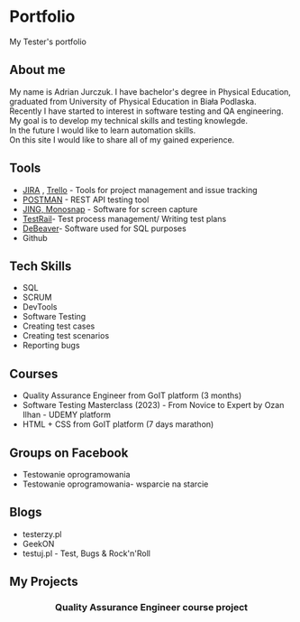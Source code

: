 # Portfolio
My Tester's portfolio
<h2> About me</h2>
<p> My name is Adrian Jurczuk. I have bachelor's degree in Physical Education, graduated from University of Physical Education in Biała Podlaska.</br> Recently I have started to interest in software testing and QA engineering. My goal is to develop my technical skills and testing knowlegde.</br> In the future I would like to learn automation skills. </br> On this site I would like to share all of my gained experience.</p>

<h2>Tools</h2>
<ul>
<li><a href="https://www.atlassian.com/software/jira">JIRA</a> , <a href="https://trello.com/">Trello</a> - Tools for project management and issue tracking </li>
<li><a href="https://www.postman.com/">POSTMAN</a> - REST API testing tool</li>
<li><a href="https://www.techsmith.com/jing-tool.html"> JING, </a> <a href="https://monosnap.com/">Monosnap</a> - Software for screen capture </li>
<li><a href="https://www.gurock.com/testrail/">TestRail</a>- Test process management/ Writing test plans </li>
<li><a href="https://dbeaver.io/">DeBeaver</a>- Software used for SQL purposes</li>
<li> Github</li>
</ul>

<h2>Tech Skills</h2>
<ul>
<li> SQL</li>
<li>SCRUM</li>
<li>DevTools</li>
<li>Software Testing</li>
<li>Creating test cases</li>
<li> Creating test scenarios</li>
<li>Reporting bugs</li>
</ul>

<h2>Courses</h2>
<ul>
<li> Quality Assurance Engineer from GoIT platform (3 months)
<li> Software Testing Masterclass (2023) - From Novice to Expert by Ozan Ilhan - UDEMY platform
<li> HTML + CSS from GoIT platform (7 days marathon)</li>
</ul>

<h2> Groups on Facebook</h2>
<ul>
<li>Testowanie oprogramowania</li>
<li>Testowanie oprogramowania- wsparcie na starcie</li>
</ul>

<h2>Blogs</h2>
<ul>
<li>testerzy.pl</li>
<li>GeekON</li>
<li>testuj.pl - Test, Bugs & Rock'n'Roll</li>
</ul>

<h2>My Projects</h2>
<center>
<h3 align=center>Quality Assurance Engineer course project</h3>
</center>



